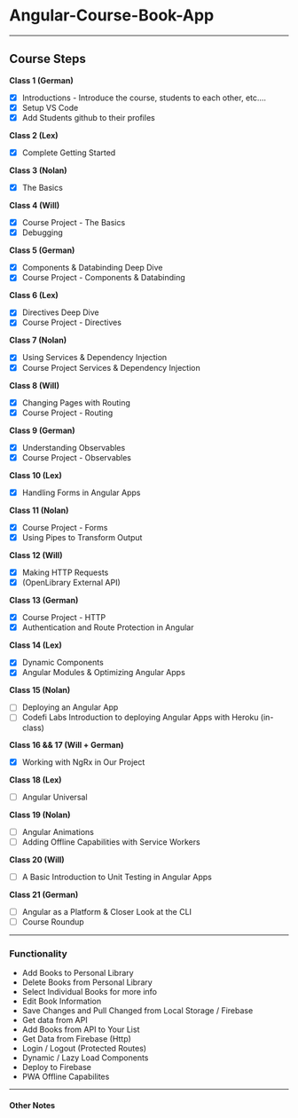# Angular-Course-Book-App

---

## Course Steps

**Class 1 (German)**
- [x] Introductions - Introduce the course, students to each other, etc….
- [x] Setup VS Code
- [x] Add Students github to their profiles

**Class 2 (Lex)**
- [x] Complete Getting Started

**Class 3 (Nolan)**
- [x] The Basics

**Class 4 (Will)**
- [x] Course Project - The Basics
- [x] Debugging

**Class 5 (German)**
- [x] Components & Databinding Deep Dive
- [x] Course Project - Components & Databinding

**Class 6 (Lex)**
- [x] Directives Deep Dive
- [x] Course Project - Directives

**Class 7 (Nolan)**
- [x] Using Services & Dependency Injection
- [x] Course Project Services & Dependency Injection

**Class 8 (Will)**
- [x] Changing Pages with Routing
- [x] Course Project - Routing

**Class 9 (German)**
- [x] Understanding Observables 
- [x] Course Project - Observables

**Class 10 (Lex)**
- [x] Handling Forms in Angular Apps

**Class 11 (Nolan)**
- [x] Course Project - Forms
- [x] Using Pipes to Transform Output

**Class 12 (Will)**
- [x] Making HTTP Requests
- [x] (OpenLibrary External API)

**Class 13 (German)**
- [x] Course Project - HTTP 
- [x] Authentication and Route Protection in Angular

**Class 14 (Lex)**
- [x] Dynamic Components
- [x] Angular Modules & Optimizing Angular Apps

**Class 15 (Nolan)**
- [ ] Deploying an Angular App
- [ ] Codefi Labs Introduction to deploying Angular Apps with Heroku (in-class)

**Class 16 && 17 (Will + German)**
- [x] Working with NgRx in Our Project

**Class 18 (Lex)**
- [ ] Angular Universal

**Class 19 (Nolan)**
- [ ] Angular Animations
- [ ] Adding Offline Capabilities with Service Workers

**Class 20 (Will)**
- [ ] A Basic Introduction to Unit Testing in Angular Apps

**Class 21 (German)**
- [ ] Angular as a Platform & Closer Look at the CLI
- [ ] Course Roundup

---

### Functionality

- Add Books to Personal Library
- Delete Books from Personal Library
- Select Individual Books for more info
- Edit Book Information
- Save Changes and Pull Changed from Local Storage / Firebase
- Get data from API
- Add Books from API to Your List
- Get Data from Firebase (Http)
- Login / Logout (Protected Routes)
- Dynamic / Lazy Load Components
- Deploy to Firebase
- PWA Offline Capabilites

---

#### Other Notes
